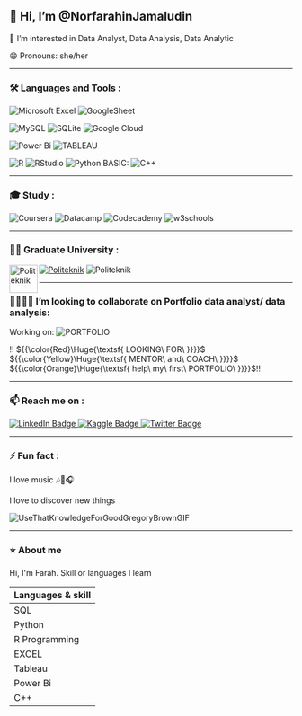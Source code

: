 👋 Hi, I’m @NorfarahinJamaludin
--

👀 I’m interested in Data Analyst, Data Analysis, Data Analytic

😄 Pronouns: she/her


---

### :hammer_and_wrench: Languages and Tools :
![Microsoft Excel](https://img.shields.io/badge/Microsoft_Excel-217346?style=for-the-badge&logo=microsoft-excel&logoColor=white)
![GoogleSheet](https://img.shields.io/badge/Google%20Sheets-34A853?style=for-the-badge&logo=google-sheets&logoColor=white)

![MySQL](https://img.shields.io/badge/mysql-4479A1.svg?style=for-the-badge&logo=mysql&logoColor=white)
![SQLite](https://img.shields.io/badge/sqlite-%2307405e.svg?style=for-the-badge&logo=sqlite&logoColor=white)
![Google Cloud](https://img.shields.io/badge/GoogleCloud-%234285F4.svg?style=for-the-badge&logo=google-cloud&logoColor=white)

![Power Bi](https://img.shields.io/badge/power_bi-F2C811?style=for-the-badge&logo=powerbi&logoColor=black)
![TABLEAU](https://img.shields.io/badge/Tableau-E97627?style=for-the-badge&logo=Tableau&logoColor=white)

![R](https://img.shields.io/badge/r-%23276DC3.svg?style=for-the-badge&logo=r&logoColor=white)
![RStudio](https://img.shields.io/badge/RStudio-4285F4?style=for-the-badge&logo=rstudio&logoColor=white)
![Python](https://img.shields.io/badge/Python-FFD43B?style=for-the-badge&logo=python&logoColor=blue)
BASIC: ![C++](https://img.shields.io/badge/C%2B%2B-00599C?style=for-the-badge&logo=c%2B%2B&logoColor=white)

---
### 🎓 Study :
![Coursera](https://img.shields.io/badge/Coursera-%230056D2.svg?style=for-the-badge&logo=Coursera&logoColor=white)
![Datacamp](https://img.shields.io/badge/Datacamp-05192D?style=for-the-badge&logo=datacamp&logoColor=03E860)
![Codecademy](https://img.shields.io/badge/Codecademy-FFF0E5?style=for-the-badge&logo=codecademy&logoColor=1F243A)
![w3schools](https://img.shields.io/badge/W3Schools-04AA6D?style=for-the-badge&logo=W3Schools&logoColor=white)

---

### 👩‍🎓 Graduate University : 

<p align="centre">
      <a href="https://www.puo.edu.my/webportal/"><img src="https://upload.wikimedia.org/wikipedia/commons/9/9d/PUO_Logo.png" title="Politeknik" alt="Politeknik" width="50" height="50" align="left">
      <a href="https://www.puo.edu.my/webportal/"><img src="https://img.shields.io/badge/politeknik_ungku_omar-F2C811?style=for-the-badge&logo=politeknik&logoColor=yellow" alt="Politeknik" align="centre"></a> 
      <img src="https://img.shields.io/badge/Course_Diploma_Networking_System-%230056D2.svg?style=for-the-badge&logo=Course&logoColor=white" alt="Politeknik"></a>
  
</p>

---

### 🫱🏼‍🫲🏼 I’m looking to collaborate on Portfolio data analyst/ data analysis:
Working on: ![PORTFOLIO](https://img.shields.io/badge/Portfolio-255E63?style=for-the-badge&logo=About&logoColor=white)

‼️ ${{\color{Red}\Huge{\textsf{  LOOKING\ FOR\ \}}}}\$ ${{\color{Yellow}\Huge{\textsf{  MENTOR\ and\ COACH\ \}}}}\$ ${{\color{Orange}\Huge{\textsf{  help\ my\ first\ PORTFOLIO\ \}}}}\$‼️

---

### 📫 Reach me on :

<div id="badges">
  <a href="https://www.linkedin.com/in/norfarahin-jamaludin-24b9602a8/">
    <img src="https://img.shields.io/badge/LinkedIn-blue?style=for-the-badge&logo=linkedin&logoColor=white" alt="LinkedIn Badge"/>
  </a>
  <a href="https://www.kaggle.com/norfarahinjamaludin">
    <img src="https://img.shields.io/badge/Kaggle-035a7d?style=for-the-badge&logo=kaggle&logoColor=white" alt="Kaggle Badge"/>
  </a>
  <a href="your-twitter-URL">
    <img src="https://img.shields.io/badge/Twitter-blue?style=for-the-badge&logo=twitter&logoColor=white" alt="Twitter Badge"/>
  </a>
</div>

---

### ⚡ Fun fact : 

I love music 🎶🎵🎧

I love to discover new things 

![UseThatKnowledgeForGoodGregoryBrownGIF](https://github.com/NorfarahinJamaludin/NorfarahinJamaludin/assets/159423834/ad6b839f-c788-4479-bc96-5afaa376f90f)

<!---
NorfarahinJamaludin/Norfarahin21 is a ✨ special ✨ repository because its `README.md` (this file) appears on your GitHub profile.
You can click the Preview link to take a look at your changes.
--->

---

### ⭐ About me

Hi, I'm Farah. Skill or languages I learn

| Languages & skill   |
|---------------------|
|    SQL              |
|    Python           |
|    R Programming    |
|    EXCEL            |
|    Tableau          |
|    Power Bi         |
|    C++    |




